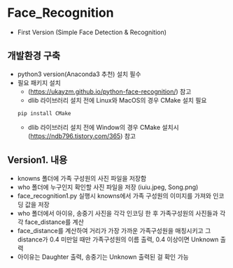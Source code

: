 Face_Recognition
===================================================
- First Version (Simple Face Detection & Recognition)

개발환경 구축
---------------------------------------------------
- python3 version(Anaconda3 추천) 설치 필수
- 필요 패키지 설치
  - (https://ukayzm.github.io/python-face-recognition/) 참고
  - dlib 라이브러리 설치 전에 Linux와 MacOS의 경우 CMake 설치 필요
  <pre><code>pip install CMake</code></pre>
  - dlib 라이브러리 설치 전에 Window의 경우 CMake 설치시 (https://ndb796.tistory.com/365) 참고

  
Version1. 내용
---------------------------------------------------
- knowns 폴더에 가족 구성원의 사진 파일을 저장함
- who 폴더에 누구인지 확인할 사진 파일을 저장 (iuiu.jpeg, Song.png)
- face_recognition1.py 실행시 knowns에서 가족 구성원의 이미지를 가져와 인코딩 값을 저장
- who 폴더에서 아이유, 송중기 사진을 각각 인코딩 한 후 가족구성원의 사진들과 각각 face_distance를 계산
- face_distance를 계산하여 거리가 가장 가까운 가족구성원을 매칭시키고 그 distance가 0.4 미만일 때만 가족구성원의 이름 출력, 0.4 이상이면 Unknown 출력
- 아이유는 Daughter 출력, 송중기는 Unknown 출력된 걸 확인 가능
